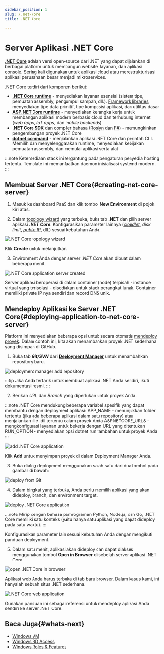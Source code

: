 ```yaml
---
sidebar_position: 1
slug: /.net-core
title: .NET Core

---
```


# Server Aplikasi .NET Core

**[.NET Core](https://docs.microsoft.com/en-us/dotnet/core/about)** adalah versi open-source dari .NET yang dapat dijalankan di berbagai platform untuk membangun website, layanan, dan aplikasi console. Sering kali digunakan untuk aplikasi cloud atau merestrukturisasi aplikasi perusahaan besar menjadi mikroservices.

.NET Core terdiri dari komponen berikut:

- **[.NET Core runtime](https://github.com/dotnet/runtime/tree/master/src/coreclr)** - menyediakan layanan esensial (sistem tipe, pemuatan assembly, pengumpul sampah, dll.). [Framework libraries](https://github.com/dotnet/runtime/tree/master/src/libraries) menyediakan tipe data primitif, tipe komposisi aplikasi, dan utilitas dasar
- **[ASP.NET Core runtime](https://github.com/dotnet/aspnetcore)** - menyediakan kerangka kerja untuk membangun aplikasi modern berbasis cloud dan terhubung internet (_web apps_, _IoT apps_, dan _mobile backends_)
- **[.NET Core SDK](https://github.com/dotnet/sdk)** dan compiler bahasa ([Roslyn](https://github.com/dotnet/roslyn) dan [F#](https://github.com/microsoft/visualfsharp)) - memungkinkan pengembangan proyek .NET Core
- **[dotnet command](https://docs.microsoft.com/en-us/dotnet/core/tools/dotnet)** - menjalankan aplikasi .NET Core dan perintah CLI. Memilih dan menyelenggarakan runtime, menyediakan kebijakan pemuatan assembly, dan memulai aplikasi serta alat

:::note
Ketersediaan stack ini tergantung pada pengaturan penyedia hosting tertentu. Template ini memanfaatkan daemon inisialisasi systemd modern.
:::

## Membuat Server .NET Core{#creating-net-core-server}

1. Masuk ke dashboard PaaS dan klik tombol **New Environment** di pojok kiri atas.

2. Dalam [topology wizard](https://docs.dewacloud.com/setting-up-environment/) yang terbuka, buka tab **.NET** dan pilih server aplikasi _**.NET Core**_. Konfigurasikan parameter lainnya (_[cloudlet](https://docs.dewacloud.com/docs/cloudlet/)_, _disk limit_, _[public IP](https://docs.dewacloud.com/public-ip/)_, dll.) sesuai kebutuhan Anda.

![.NET Core topology wizard](#)

Klik **Create** untuk melanjutkan.

3. Environment Anda dengan server _.NET Core_ akan dibuat dalam beberapa menit.

![.NET Core application server created](#)

Server aplikasi beroperasi di dalam container (node) terpisah - instance virtual yang terisolasi - disediakan untuk stack perangkat lunak. Container memiliki private IP nya sendiri dan record DNS unik.

## Mendeploy Aplikasi ke Server .NET Core{#deploying-application-to-net-core-server}

Platform ini menyediakan beberapa opsi untuk secara otomatis [mendeploy proyek](https://docs.dewacloud.com/deployment-guide/). Dalam contoh ini, kita akan menambahkan proyek .NET sederhana yang disimpan di GitHub.

1. Buka tab _**Git/SVN**_ dari **[Deployment Manager](https://docs.dewacloud.com/deployment-manager/#git--svn-projects)** untuk menambahkan repository baru.

![deployment manager add repository](#)

:::tip
Jika Anda tertarik untuk membuat aplikasi .NET Anda sendiri, ikuti dokumentasi resmi.
:::

2. Berikan _URL_ dan _Branch_ yang diperlukan untuk proyek Anda.

:::note
.NET Core mendukung beberapa variabel spesifik yang dapat membantu dengan deployment aplikasi:
APP_NAME - menunjukkan folder tertentu (jika ada beberapa aplikasi dalam satu repository) atau menjalankan file .dll tertentu dalam proyek Anda
ASPNETCORE_URLS - mengkonfigurasi layanan untuk bekerja dengan URL yang ditentukan
RUN_OPTION - menyediakan opsi dotnet run tambahan untuk proyek Anda
:::

![add .NET Core application](#)

Klik **Add** untuk menyimpan proyek di dalam Deployment Manager Anda.

3. Buka dialog deployment menggunakan salah satu dari dua tombol pada gambar di bawah:

![deploy from Git](#)

4. Dalam bingkai yang terbuka, Anda perlu memilih aplikasi yang akan dideploy, branch, dan environment target.

![deploy .NET Core application](#)

:::note
Mirip dengan bahasa pemrograman Python, Node.js, dan Go, .NET Core memiliki satu konteks (yaitu hanya satu aplikasi yang dapat dideploy pada satu waktu).
:::

Konfigurasikan parameter lain sesuai kebutuhan Anda dengan mengikuti panduan deployment.

5. Dalam satu menit, aplikasi akan dideploy dan dapat diakses menggunakan tombol **Open in Browser** di sebelah server aplikasi .NET Core.

![open .NET Core in browser](#)

Aplikasi web Anda harus terbuka di tab baru browser. Dalam kasus kami, ini hanyalah sebuah situs .NET sederhana.

![.NET Core web application](#)

Gunakan panduan ini sebagai referensi untuk mendeploy aplikasi Anda sendiri ke server .NET Core.

## Baca Juga{#whats-next}

- [Windows VM](https://docs.dewacloud.com/win-vm/)
- [Windows RD Access](https://docs.dewacloud.com/win-rdp-access/)
- [Windows Roles & Features](https://docs.dewacloud.com/win-vps-roles-features/)